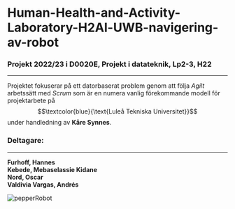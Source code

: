 # Human-Health-and-Activity-Laboratory-H2Al-UWB-navigering-av-robot

### Projekt 2022/23 i D0020E, Projekt i datateknik, Lp2-3, H22
------------------
Projektet fokuserar på ett datorbaserat problem genom att följa *Agilt* arbetssätt med *Scrum* som är en numera vanlig förekommande modell för projektarbete på $$\textcolor{blue}{\text{Luleå Tekniska Universitet}}$$ under handledning av **Kåre Synnes**.

### Deltagare: 
------
**Furhoff, Hannes** <br>
**Kebede, Mebaselassie Kidane** <br>
**Nord, Oscar** <br>
**Valdivia Vargas, Andrés** <br>

![pepperRobot](https://user-images.githubusercontent.com/76616663/204897743-6c06c4a4-7139-4081-8456-d8f60ffa7a7e.png)


